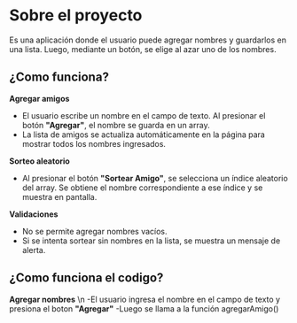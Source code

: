 # Sobre el proyecto #
Es una aplicación donde el usuario puede agregar nombres y guardarlos en una lista. Luego, mediante un botón, se elige al azar uno de los nombres.

## ¿Como funciona? ##

**Agregar amigos**  
   - El usuario escribe un nombre en el campo de texto. Al presionar el botón **"Agregar"**, el nombre se guarda en un array.
   - La lista de amigos se actualiza automáticamente en la página para mostrar todos los nombres ingresados.

**Sorteo aleatorio**  
   - Al presionar el botón **"Sortear Amigo"**, se selecciona un índice aleatorio del array. Se obtiene el nombre correspondiente a ese índice y se muestra en pantalla.

**Validaciones**  
   - No se permite agregar nombres vacíos.
   - Si se intenta sortear sin nombres en la lista, se muestra un mensaje de alerta.

## ¿Como funciona el codigo? ##
**Agregar nombres** \n
-El usuario ingresa el nombre en el campo de texto y presiona el boton **"Agregar"**
-Luego se llama a la función agregarAmigo()

